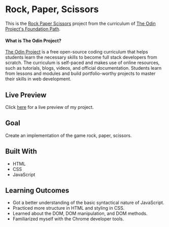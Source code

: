 # Rock, Paper, Scissors

This is the [Rock Paper Scissors](https://www.theodinproject.com/courses/foundations/lessons/rock-paper-scissors) project from the curriculum of [The Odin Project's Foundation Path](https://www.theodinproject.com/paths/foundations/courses/foundations).

#### What is The Odin Project?

[The Odin Project](https://www.theodinproject.com/about) is a free open-source coding curriculum that helps students learn the necessary skills to become full stack developers from scratch. The curriculum is self-paced and makes use of online resources, such as tutorials, blogs, videos, and official documentation. Students learn from lessons and modules and build portfolio-worthy projects to master their skills in web development.

## Live Preview

Click [here](https://cineonizer.github.io/rock-paper-scissors/) for a live preview of my project.

## Goal

Create an implementation of the game rock, paper, scissors.

## Built With

* HTML
* CSS
* JavaScript

## Learning Outcomes

* Got a better understanding of the basic syntactical nature of JavaScript.
* Practiced more structure in HTML and styling in CSS.
* Learned about the DOM, DOM manipulation, and DOM methods.
* Familiarized myself with the Chrome developer tools.
